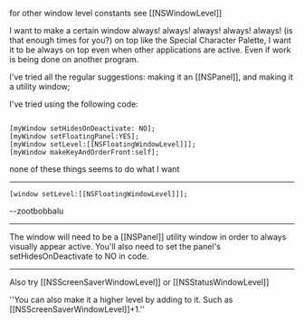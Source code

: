 for other window level constants see [[NSWindowLevel]]

I want to make a certain window always! always! always! always! always! (is that enough times for you?) on top
like the Special Character Palette, I want it to be always on top even when other applications are active.
Even if work is being done on another program.

I've tried all the regular suggestions:  making it an [[NSPanel]], and making it a utility window;

I've tried using the following code:

<code>
[myWindow setHidesOnDeactivate: NO];
[myWindow setFloatingPanel:YES];
[myWindow setLevel:[[NSFloatingWindowLevel]]];
[myWindow makeKeyAndOrderFront:self];
</code>

none of these things seems to do what I want

----

    [window setLevel:[[NSFloatingWindowLevel]]];

--zootbobbalu

----

The window will need to be a [[NSPanel]] utility window in order to always visually appear active. You'll also need to set the panel's setHidesOnDeactivate to NO in code.

----

Also try [[NSScreenSaverWindowLevel]] or [[NSStatusWindowLevel]]

''You can also make it a higher level by adding to it. Such as [[NSScreenSaverWindowLevel]]+1.''